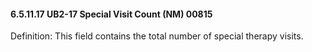 #### 6.5.11.17 UB2-17 Special Visit Count (NM) 00815

Definition: This field contains the total number of special therapy visits.
